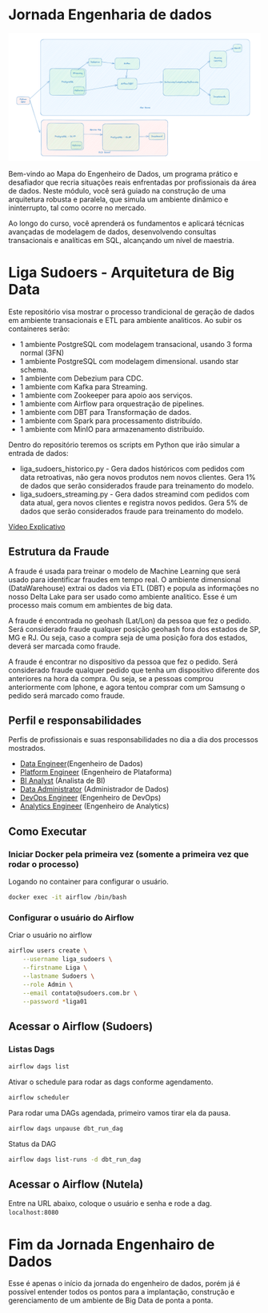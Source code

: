 # Jornada Engenharia de dados
![Desafio Engenheiro de Dados](../Desafio%20-%20Jornada%20Engenharia%20de%20Dados.png "Desafio Engenheiro de Dados")

Bem-vindo ao Mapa do Engenheiro de Dados, um programa prático e desafiador que recria situações reais enfrentadas por profissionais da área de dados. Neste módulo, você será guiado na construção de uma arquitetura robusta e paralela, que simula um ambiente dinâmico e ininterrupto, tal como ocorre no mercado.

Ao longo do curso, você aprenderá os fundamentos e aplicará técnicas avançadas de modelagem de dados, desenvolvendo consultas transacionais e analíticas em SQL, alcançando um nível de maestria.

# Liga Sudoers - Arquitetura de Big Data

Este repositório visa mostrar o processo trandicional de geração de dados em ambiente transacionais e ETL para ambiente analiticos. Ao subir os containeres serão:
  * 1 ambiente PostgreSQL com modelagem transacional, usando 3 forma normal (3FN)
  * 1 ambiente PostgreSQL com modelagem dimensional. usando star schema. 
  * 1 ambiente com Debezium para CDC.
  * 1 ambiente com Kafka para Streaming.
  * 1 ambiente com Zookeeper para apoio aos serviços.
  * 1 ambiente com Airflow para orquestração de pipelines.
  * 1 ambiente com DBT para Transformação de dados.
  * 1 ambiente com Spark para processamento distribuído.
  * 1 ambiente com MinIO para armazenamento distribuído.
  
  
  Dentro do repositório teremos os scripts em Python que irão simular a entrada de dados:
  * liga_sudoers_historico.py - Gera dados históricos com pedidos com data retroativas, não gera novos produtos nem novos clientes. Gera 1% de dados que serão considerados fraude para treinamento do modelo. 
  * liga_sudoers_streaming.py - Gera dados streamind com pedidos com data atual, gera novos clientes e registra novos pedidos. Gera 5% de dados que serão considerados fraude para treinamento do modelo. 

  [Vídeo Explicativo](https://youtu.be/Kc-mmy8eMcA)


## Estrutura da Fraude

A fraude é usada para treinar o modelo de Machine Learning que será usado para identificar fraudes em tempo real. O ambiente dimensional (DataWarehouse) extrai os dados via ETL (DBT) e popula as informações no nosso Delta Lake para ser usado como ambiente analitico. Esse é um processo mais comum em ambientes de big data.

A fraude é encontrada no geohash (Lat/Lon) da pessoa que fez o pedido. Será considerado fraude qualquer posição geohash fora dos estados de SP, MG e RJ. Ou seja, caso a compra seja de uma posição fora dos estados, deverá ser marcada como fraude. 

A fraude é encontrar no dispositivo da pessoa que fez o pedido. Será considerado fraude qualquer pedido que tenha um dispositivo diferente dos anteriores na hora da compra. Ou seja, se a pessoas comprou anteriormente com Iphone, e agora tentou comprar com um Samsung o pedido será marcado como fraude. 


## Perfil e responsabilidades

Perfis de profissionais e suas responsabilidades no dia a dia dos processos mostrados.
 
  - [Data Engineer](../docs/perfis.md#data-engineer)(Engenheiro de Dados)
  - [Platform Engineer](../docs/perfis.md#plataform-engineer) (Engenheiro de Plataforma)    
  - [BI Analyst](./docs/perfis.md#data_analyst) (Analista de BI)
  - [Data Administrator](./docs/perfis.md#data-administrator) (Administrador de Dados)
  - [DevOps Engineer](./docs/perfis.md#data-engineer) (Engenheiro de DevOps)
  - [Analytics Engineer](./docs/perfis.md#analytics-engineer) (Engenheiro de Analytics)

## Como Executar

### Iniciar Docker pela primeira vez (somente a primeira vez que rodar o processo)
Logando no container para configurar o usuário.
```bash
docker exec -it airflow /bin/bash
```

### Configurar o usuário do Airflow
Criar o usuário no airflow
```bash
airflow users create \
    --username liga_sudoers \
    --firstname Liga \
    --lastname Sudoers \
    --role Admin \
    --email contato@sudoers.com.br \
    --password *liga01
```
## Acessar o Airflow (Sudoers)
### Listas Dags
```bash
airflow dags list
```

Ativar o schedule para rodar as dags conforme agendamento.
```bash
airflow scheduler
```

Para rodar uma DAGs agendada, primeiro vamos tirar ela da pausa.
```bash
airflow dags unpause dbt_run_dag

```

Status da DAG
```bash
airflow dags list-runs -d dbt_run_dag
```

## Acessar o Airflow (Nutela)
Entre na URL abaixo, coloque o usuário e senha e rode a dag.
`localhost:8080`


# Fim da Jornada Engenhairo de Dados
Esse é apenas o início da jornada do engenheiro de dados, porém já é possível entender todos os pontos para a implantação, construção e gerenciamento de um ambiente de Big Data de ponta a ponta. 